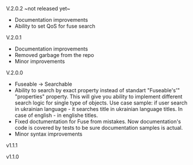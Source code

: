 V.2.0.2 ~not released yet~

* Documentation improvements
* Ability to set QoS for fuse search

V.2.0.1

* Documentation improvements
* Removed garbage from the repo
* Minor improvements


V.2.0.0

* Fuseable -> Searchable
* Ability to search by exact property instead of standart "Fuseable's'" "properties" property. This will give you ability to implement different search logic for single type of objects. Use case sample: if user search in ukrainian language - it searches title in ukrainian language titles. In case of english - in englishe titles.
* Fixed doctumentation for Fuse from mistakes. Now documentation's code is covered by tests to be sure documentation samples is actual.
* Minor syntax improvements


v1.1.1


v1.1.0
